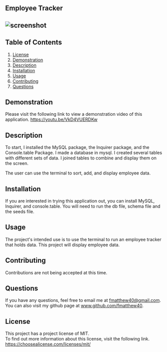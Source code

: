 ## Employee Tracker

  ## ![screenshot](https://img.shields.io/badge/License-MIT-blue.svg)


  ## Table of Contents
  1.  [License](#license)
  2.  [Demonstration](#demonstration)
  3.  [Description](#description)
  4.  [Installation](#installation)
  5.  [Usage](#usage)
  6.  [Contributing](#contributing)
  7.  [Questions](#questions)

 ## Demonstration
 Please visit the following link to view a demonstration video of this application. 
 https://youtu.be/VkD4VUERDKw
 

 ## Description
 To start, I installed the MySQL package, the Inquirer package, and the Console.table Package.  I made a database in mysql.  I created several tables with different sets of data.  I joined tables to combine and display them on the screen.  

 The user can use the terminal to sort, add, and display employee data.  

 ## Installation 
 If you are interested in trying this application out, you can install MySQL, Inquirer, and console.table.  You will need to run the db file, schema file and the seeds file.  

 ## Usage 
 The project's intended use is to use the terminal to run an employee tracker that holds data. This project will display employee data.   

 ## Contributing 
 Contributions are not being accepted at this time. 

 ## Questions
 If you have any questions, feel free to email me at fmatthew40@gmail.com. 
 You can also visit my github page at www.github.com/fmatthew40.
 
 ## License 
 This project has a project license of MIT.  
 To find out more information about this license, visit the following link.
 https://choosealicense.com/licenses/mit/

